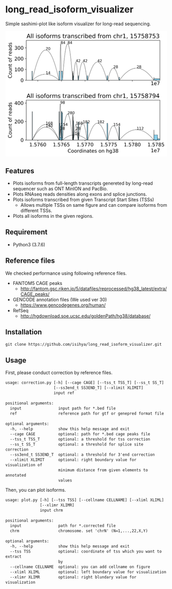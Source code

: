 # long_read_isoform_visualizer
Simple sashimi-plot like isoform visualizer for long-read sequencing.

![sample](https://github.com/isihya/long_read_isoform_visualizer/blob/master/asset/TSS:15758794.png)

## Features
- Plots isoforms from full-length transcripts genereted by long-read sequencer such as ONT MinION and PacBio.
- Plots RNAseq reads densities along exons and splice junctions.
- Plots isoforms transcribed from given Transcript Start Sites (TSSs)
    - Allows multiple TSSs on same figure and can compare isoforms from different TSSs.
- Plots all isoforms in the given regions.

## Requirement

- Python3 (3.7.6) 

## Reference files
We checked performance using following reference files.

- FANTOM5 CAGE peaks
    - http://fantom.gsc.riken.jp/5/datafiles/reprocessed/hg38_latest/extra/CAGE_peaks/
- GENCODE annotation files (We used ver 30)
    - https://www.gencodegenes.org/human/
- RefSeq
    - http://hgdownload.soe.ucsc.edu/goldenPath/hg38/database/

## Installation

```
git clone https://github.com/isihya/long_read_isoform_visualizer.git
```

## Usage
First, please conduct correction by reference files.

```
usage: correction.py [-h] [--cage CAGE] [--tss_t TSS_T] [--ss_t SS_T]
                     [--ss3end_t SS3END_T] [--xlimit XLIMIT]
                     input ref

positional arguments:
  input                input path for *.bed file
  ref                  reference path for gtf or genepred format file

optional arguments:
  -h, --help           show this help message and exit
  --cage CAGE          optional: path for *.bed cage peaks file
  --tss_t TSS_T        optional: a threshold for tss correction
  --ss_t SS_T          optional: a threshold for splice site correction
  --ss3end_t SS3END_T  optional: a threshold for 3'end correction
  --xlimit XLIMIT      optional: right boundary value for visualization of
                       minimum distance from given elements to annotated
                       values
```

Then, you can plot isoforms.

```
usage: plot.py [-h] [--tss TSS] [--cellname CELLNAME] [--xliml XLIML]
               [--xlimr XLIMR]
               input chrm

positional arguments:
  input                path for *.corrected file
  chrm                 chromosome. set 'chrN' (N=1,...,22,X,Y)

optional arguments:
  -h, --help           show this help message and exit
  --tss TSS            optional: coordinate of tss which you want to extract
                       by
  --cellname CELLNAME  optional: you can add cellname on figure
  --xliml XLIML        optional: left boundary value for visualization
  --xlimr XLIMR        optional: right blundary value for visualization
```
